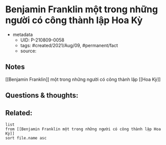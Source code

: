---
---

# Benjamin Franklin một trong những người có công thành lập Hoa Kỳ

- metadata
	- UID: P-210809-0058
	- tags: #created/2021/Aug/09, #permanent/fact 
	- source: 

## Notes
[[Benjamin Franklin]] một trong những người có công thành lập [[Hoa Kỳ]]

## Questions & thoughts:

## Related:
```dataview
list
from [[Benjamin Franklin một trong những người có công thành lập Hoa Kỳ]]
sort file.name asc
```
